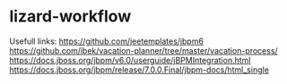 # lizard-workflow

Usefull links: 
https://github.com/jeetemplates/jbpm6 
https://github.com/ibek/vacation-planner/tree/master/vacation-process/ 
https://docs.jboss.org/jbpm/v6.0/userguide/jBPMIntegration.html 
https://docs.jboss.org/jbpm/release/7.0.0.Final/jbpm-docs/html_single 

